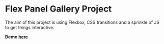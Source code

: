 # Flex Panel Gallery Project

The aim of this project is using Flexbox, CSS transitions and a sprinkle of JS to get things interactive.

**Demo [here](https://baydarn.github.io/JS-30/05%20Flex%20Panel%20Gallery/index.html)**

